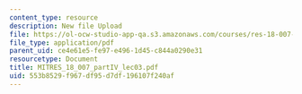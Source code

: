 ```yaml
---
content_type: resource
description: New file Upload
file: https://ol-ocw-studio-app-qa.s3.amazonaws.com/courses/res-18-007-calculus-revisited-multivariable-calculus-fall-2011/553b8529f967df95d7df196107f240af_MITRES_18_007_partIV_lec03.pdf
file_type: application/pdf
parent_uid: ce4e61e5-fe97-e496-1d45-c844a0290e31
resourcetype: Document
title: MITRES_18_007_partIV_lec03.pdf
uid: 553b8529-f967-df95-d7df-196107f240af
---
```

